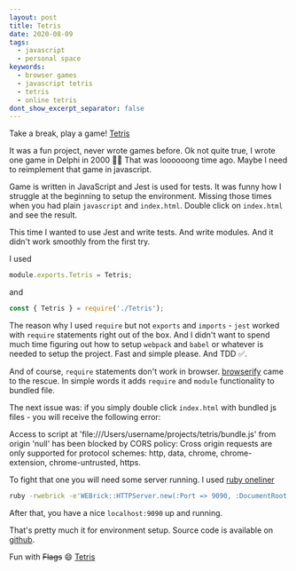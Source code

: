 ```yaml
---
layout: post
title: Tetris
date: 2020-08-09
tags:
  - javascript
  - personal space
keywords:
  - browser games
  - javascript tetris
  - tetris
  - online tetris
dont_show_excerpt_separator: false
---
```


Take a break, play a game! [Tetris](https://lanadz.com/tetris/)

It was a fun project, never wrote games before. Ok not quite true, I wrote one game in Delphi in 2000 🤦‍♀️ That was loooooong time ago. Maybe I need to reimplement that game in javascript.

Game is written in JavaScript and Jest is used for tests.
It was funny how I struggle at the beginning to setup the environment. Missing those times when you had plain `javascript` and `index.html`. Double click on `index.html` and see the result.
<!--more-->
This time I wanted to use Jest and write tests. And write modules. And it didn't work smoothly from the first try.

  I used
  ```javascript
  module.exports.Tetris = Tetris;
  ```
  and
  ```javascript
  const { Tetris } = require('./Tetris');
  ```

The reason why I used `require` but not `exports` and `imports` - `jest` worked with `require` statements right out of the box. And I didn't want to spend much time figuring out how to setup `webpack` and `babel` or whatever is needed to setup the project. Fast and simple please. And TDD ✅.

And of course, `require` statements don't work in browser. [browserify](http://browserify.org/) came to the rescue. In simple words it adds `require` and `module` functionality to bundled file.

The next issue was: if you simply double click `index.html` with bundled js files - you will receive the following error:

<div class="errorDiv">
<div class="content">
Access to script at 'file:///Users/username/projects/tetris/bundle.js' from origin 'null' has been blocked by CORS policy: Cross origin requests are only supported for protocol schemes: http, data, chrome, chrome-extension, chrome-untrusted, https.
</div>
</div>

To fight that one you will need some server running. I used [ruby oneliner](/tags/ruby-server-oneliner/)
```bash
ruby -rwebrick -e'WEBrick::HTTPServer.new(:Port => 9090, :DocumentRoot => Dir.pwd).start'
```
After that, you have a nice `localhost:9090` up and running.

That's pretty much it for environment setup. Source code is available on [github](https://github.com/lanadz/tetris).

Fun with <del>Flags</del> 😄 [Tetris](https://lanadz.com/tetris/)
